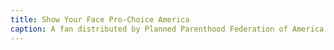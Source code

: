 ```yaml
---
title: Show Your Face Pro-Choice America
caption: A fan distributed by Planned Parenthood Federation of America at the Democratic National Convention which took place July 13-16, 1992 in Midtown Manhattan. The slogan encourages more visibility for pro-choice activists.
---
```

